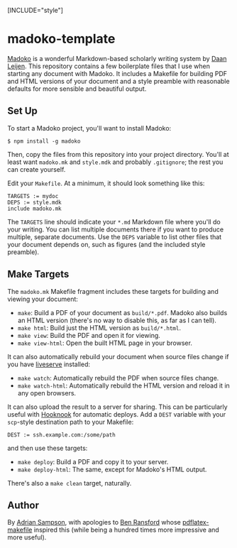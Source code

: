 [INCLUDE="style"]

madoko-template
===============

[Madoko][] is a wonderful Markdown-based scholarly writing system by [Daan Leijen][].
This repository contains a few boilerplate files that I use when starting any document with Madoko.
It includes a Makefile for building PDF and HTML versions of your document and a style preamble with reasonable defaults for more sensible and beautiful output.

[madoko]: https://www.madoko.net
[Daan Leijen]: https://www.microsoft.com/en-us/research/people/daan/


## Set Up

To start a Madoko project, you'll want to install Madoko:

    $ npm install -g madoko

Then, copy the files from this repository into your project directory.
You'll at least want `madoko.mk` and `style.mdk` and probably `.gitignore`; the rest you can create yourself.

Edit your `Makefile`. At a minimum, it should look something like this:

    TARGETS := mydoc
    DEPS := style.mdk
    include madoko.mk

The `TARGETS` line should indicate your `*.md` Markdown file where you'll do your writing. You can list multiple documents there if you want to produce multiple, separate documents.
Use the `DEPS` variable to list other files that your document depends on, such as figures (and the included style preamble).


## Make Targets

The `madoko.mk` Makefile fragment includes these targets for building and viewing your document:

* `make`: Build a PDF of your document as `build/*.pdf`. Madoko also builds an HTML version (there's no way to disable this, as far as I can tell).
* `make html`: Build just the HTML version as `build/*.html`.
* `make view`: Build the PDF and open it for viewing.
* `make view-html`: Open the built HTML page in your browser.

It can also automatically rebuild your document when source files change if you have [liveserve][] installed:

* `make watch`: Automatically rebuild the PDF when source files change.
* `make watch-html`: Automatically rebuild the HTML version and reload it in any open browsers.

It can also upload the result to a server for sharing. This can be particularly useful with [Hooknook][] for automatic deploys.
Add a `DEST` variable with your `scp`-style destination path to your Makefile:

    DEST := ssh.example.com:/some/path

and then use these targets:

* `make deploy`: Build a PDF and copy it to your server.
* `make deploy-html`: The same, except for Madoko's HTML output.

There's also a `make clean` target, naturally.

[liveserve]: https://github.com/sampsyo/liveserve
[hooknook]: https://github.com/sampsyo/liveserve


## Author

By [Adrian Sampson][adrian], with apologies to [Ben Ransford][ben] whose [pdflatex-makefile][] inspired this (while being a hundred times more impressive and more useful).

[adrian]: http://www.cs.cornell.edu/~asampson/
[ben]: http://ben.ransford.org
[pdflatex-makefile]: https://github.com/ransford/pdflatex-makefile
